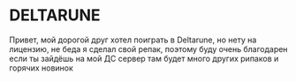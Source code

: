 # DELTARUNE
Привет, мой дорогой друг хотел поиграть в Deltarune, но нету на лицензию, не беда я сделал свой репак, поэтому буду очень благодарен если ты зайдёшь на мой ДС сервер там будет много других рипаков и горячих новинок
